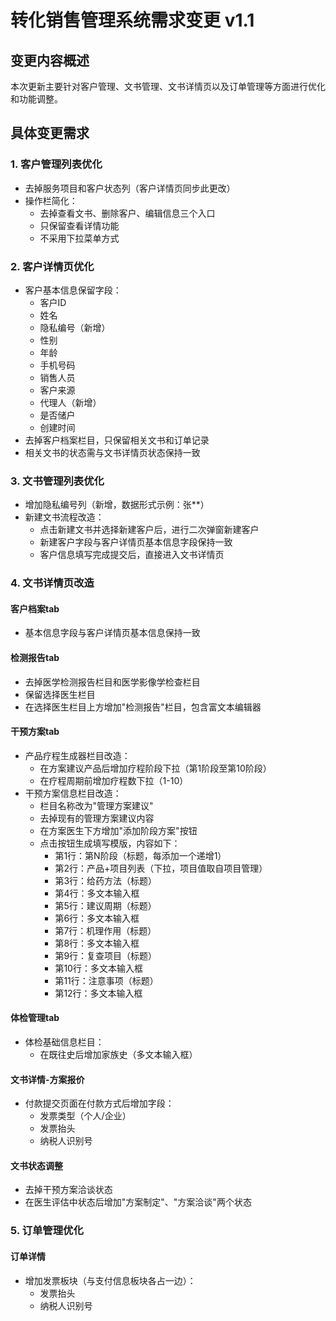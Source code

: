 # 转化销售管理系统需求变更 v1.1

## 变更内容概述

本次更新主要针对客户管理、文书管理、文书详情页以及订单管理等方面进行优化和功能调整。

## 具体变更需求

### 1. 客户管理列表优化

- 去掉服务项目和客户状态列（客户详情页同步此更改）
- 操作栏简化：
  - 去掉查看文书、删除客户、编辑信息三个入口
  - 只保留查看详情功能
  - 不采用下拉菜单方式

### 2. 客户详情页优化

- 客户基本信息保留字段：
  - 客户ID
  - 姓名
  - 隐私编号（新增）
  - 性别
  - 年龄
  - 手机号码
  - 销售人员
  - 客户来源
  - 代理人（新增）
  - 是否储户
  - 创建时间
- 去掉客户档案栏目，只保留相关文书和订单记录
- 相关文书的状态需与文书详情页状态保持一致

### 3. 文书管理列表优化

- 增加隐私编号列（新增，数据形式示例：张**）
- 新建文书流程改造：
  - 点击新建文书并选择新建客户后，进行二次弹窗新建客户
  - 新建客户字段与客户详情页基本信息字段保持一致
  - 客户信息填写完成提交后，直接进入文书详情页

### 4. 文书详情页改造

#### 客户档案tab
- 基本信息字段与客户详情页基本信息保持一致

#### 检测报告tab
- 去掉医学检测报告栏目和医学影像学检查栏目
- 保留选择医生栏目
- 在选择医生栏目上方增加"检测报告"栏目，包含富文本编辑器

#### 干预方案tab
- 产品疗程生成器栏目改造：
  - 在方案建议产品后增加疗程阶段下拉（第1阶段至第10阶段）
  - 在疗程周期前增加疗程数下拉（1-10）
- 干预方案信息栏目改造：
  - 栏目名称改为"管理方案建议"
  - 去掉现有的管理方案建议内容
  - 在方案医生下方增加"添加阶段方案"按钮
  - 点击按钮生成填写模版，内容如下：
    - 第1行：第N阶段（标题，每添加一个递增1）
    - 第2行：产品+项目列表（下拉，项目值取自项目管理）
    - 第3行：给药方法（标题）
    - 第4行：多文本输入框
    - 第5行：建议周期（标题）
    - 第6行：多文本输入框
    - 第7行：机理作用（标题）
    - 第8行：多文本输入框
    - 第9行：复查项目（标题）
    - 第10行：多文本输入框
    - 第11行：注意事项（标题）
    - 第12行：多文本输入框

#### 体检管理tab
- 体检基础信息栏目：
  - 在既往史后增加家族史（多文本输入框）

#### 文书详情-方案报价
- 付款提交页面在付款方式后增加字段：
  - 发票类型（个人/企业）
  - 发票抬头
  - 纳税人识别号 

#### 文书状态调整
- 去掉干预方案洽谈状态
- 在医生评估中状态后增加"方案制定"、"方案洽谈"两个状态

### 5. 订单管理优化

#### 订单详情
- 增加发票板块（与支付信息板块各占一边）：
  - 发票抬头
  - 纳税人识别号

